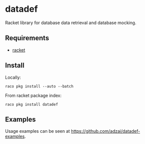 # datadef
Racket library for database data retrieval and database mocking.

## Requirements

- [racket](https://download.racket-lang.org/)

## Install

Locally:

`raco pkg install --auto --batch`

From racket package index:

`raco pkg install datadef`

## Examples
Usage examples can be seen at https://github.com/adzai/datadef-examples.
